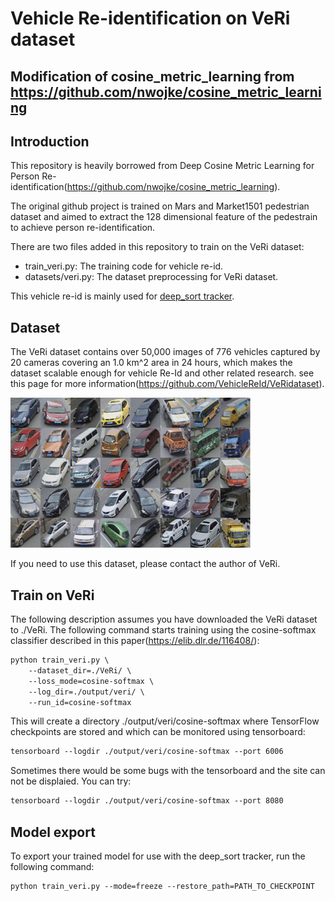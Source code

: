 # Vehicle Re-identification on VeRi dataset
## Modification of cosine_metric_learning from https://github.com/nwojke/cosine_metric_learning

## Introduction
This repository is heavily borrowed from Deep Cosine Metric Learning for Person Re-identification(https://github.com/nwojke/cosine_metric_learning).

The original github project is trained on Mars and Market1501 pedestrian dataset and aimed to extract the 128 dimensional feature of the pedestrain to achieve person re-identification.

There are two files added in this repository to train on the VeRi dataset:
- train_veri.py: The training code for vehicle re-id.
- datasets/veri.py: The dataset preprocessing for VeRi dataset.

This vehicle re-id is mainly used for [deep_sort tracker](https://github.com/nwojke/deep_sort).


## Dataset
The VeRi dataset contains over 50,000 images of 776 vehicles captured by 20 cameras covering an 1.0 km^2 area in 24 hours, which makes the dataset scalable enough for vehicle Re-Id and other related research. see this page for more information(https://github.com/VehicleReId/VeRidataset).

![image](https://github.com/TongJiL/Vehicle-Re-identification-on-VeRi-dataset/blob/master/pic/VeRi_240.png)

If you need to use this dataset, please contact the author of VeRi.


## Train on VeRi
The following description assumes you have downloaded the VeRi dataset to ./VeRi. The following command starts training using the cosine-softmax classifier described in this paper(https://elib.dlr.de/116408/):

```markdown
python train_veri.py \
    --dataset_dir=./VeRi/ \
    --loss_mode=cosine-softmax \
    --log_dir=./output/veri/ \
    --run_id=cosine-softmax
```
This will create a directory ./output/veri/cosine-softmax where TensorFlow checkpoints are stored and which can be monitored using tensorboard:
```markdown
tensorboard --logdir ./output/veri/cosine-softmax --port 6006
```

Sometimes there would be some bugs with the tensorboard and the site can not be displaied. You can try:
```markdown
tensorboard --logdir ./output/veri/cosine-softmax --port 8080
```

## Model export
To export your trained model for use with the deep_sort tracker, run the following command:
```markdown
python train_veri.py --mode=freeze --restore_path=PATH_TO_CHECKPOINT
```

